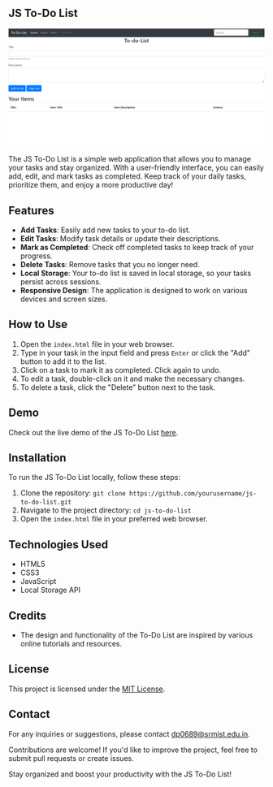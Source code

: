 ## JS To-Do List

![To-Do List Screenshot](To-Do-List.png)

The JS To-Do List is a simple web application that allows you to manage your tasks and stay organized. With a user-friendly interface, you can easily add, edit, and mark tasks as completed. Keep track of your daily tasks, prioritize them, and enjoy a more productive day!

## Features

- **Add Tasks**: Easily add new tasks to your to-do list.
- **Edit Tasks**: Modify task details or update their descriptions.
- **Mark as Completed**: Check off completed tasks to keep track of your progress.
- **Delete Tasks**: Remove tasks that you no longer need.
- **Local Storage**: Your to-do list is saved in local storage, so your tasks persist across sessions.
- **Responsive Design**: The application is designed to work on various devices and screen sizes.

## How to Use

1. Open the `index.html` file in your web browser.
2. Type in your task in the input field and press `Enter` or click the "Add" button to add it to the list.
3. Click on a task to mark it as completed. Click again to undo.
4. To edit a task, double-click on it and make the necessary changes.
5. To delete a task, click the "Delete" button next to the task.

## Demo

Check out the live demo of the JS To-Do List [here](https://pandeydhruv2001.github.io/JS-To-do-List/).

## Installation

To run the JS To-Do List locally, follow these steps:

1. Clone the repository: `git clone https://github.com/yourusername/js-to-do-list.git`
2. Navigate to the project directory: `cd js-to-do-list`
3. Open the `index.html` file in your preferred web browser.

## Technologies Used

- HTML5
- CSS3
- JavaScript
- Local Storage API

## Credits

- The design and functionality of the To-Do List are inspired by various online tutorials and resources.

## License

This project is licensed under the [MIT License](LICENSE).

## Contact

For any inquiries or suggestions, please contact [dp0689@srmist.edu.in](mailto:your@email.com).

Contributions are welcome! If you'd like to improve the project, feel free to submit pull requests or create issues.

Stay organized and boost your productivity with the JS To-Do List!
